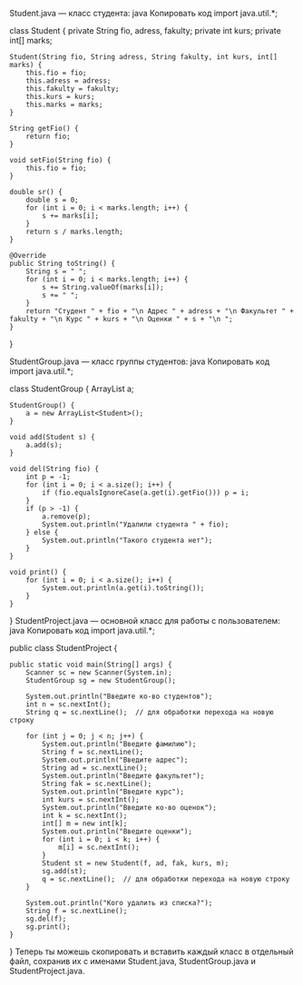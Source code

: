 Student.java — класс студента:
java
Копировать код
import java.util.*;

class Student {
    private String fio, adress, fakulty;
    private int kurs;
    private int[] marks;

    Student(String fio, String adress, String fakulty, int kurs, int[] marks) {
        this.fio = fio;
        this.adress = adress;
        this.fakulty = fakulty;
        this.kurs = kurs;
        this.marks = marks;
    }

    String getFio() {
        return fio;
    }

    void setFio(String fio) {
        this.fio = fio;
    }

    double sr() {
        double s = 0;
        for (int i = 0; i < marks.length; i++) {
            s += marks[i];
        }
        return s / marks.length;
    }

    @Override
    public String toString() {
        String s = " ";
        for (int i = 0; i < marks.length; i++) {
            s += String.valueOf(marks[i]);
            s += " ";
        }
        return "Студент " + fio + "\n Адрес " + adress + "\n Факультет " + fakulty + "\n Курс " + kurs + "\n Оценки " + s + "\n ";
    }
}

StudentGroup.java — класс группы студентов:
java
Копировать код
import java.util.*;

class StudentGroup {
    ArrayList<Student> a;

    StudentGroup() {
        a = new ArrayList<Student>();
    }

    void add(Student s) {
        a.add(s);
    }

    void del(String fio) {
        int p = -1;
        for (int i = 0; i < a.size(); i++) {
            if (fio.equalsIgnoreCase(a.get(i).getFio())) p = i;
        }
        if (p > -1) {
            a.remove(p);
            System.out.println("Удалили студента " + fio);
        } else {
            System.out.println("Такого студента нет");
        }
    }

    void print() {
        for (int i = 0; i < a.size(); i++) {
            System.out.println(a.get(i).toString());
        }
    }
}
StudentProject.java — основной класс для работы с пользователем:
java
Копировать код
import java.util.*;

public class StudentProject {

    public static void main(String[] args) {
        Scanner sc = new Scanner(System.in);
        StudentGroup sg = new StudentGroup();

        System.out.println("Введите ко-во студентов");
        int n = sc.nextInt();
        String q = sc.nextLine();  // для обработки перехода на новую строку

        for (int j = 0; j < n; j++) {
            System.out.println("Введите фамилию");
            String f = sc.nextLine();
            System.out.println("Введите адрес");
            String ad = sc.nextLine();
            System.out.println("Введите факультет");
            String fak = sc.nextLine();
            System.out.println("Введите курс");
            int kurs = sc.nextInt();
            System.out.println("Введите ко-во оценок");
            int k = sc.nextInt();
            int[] m = new int[k];
            System.out.println("Введите оценки");
            for (int i = 0; i < k; i++) {
                m[i] = sc.nextInt();
            }
            Student st = new Student(f, ad, fak, kurs, m);
            sg.add(st);
            q = sc.nextLine();  // для обработки перехода на новую строку
        }

        System.out.println("Кого удалить из списка?");
        String f = sc.nextLine();
        sg.del(f);
        sg.print();
    }
}
Теперь ты можешь скопировать и вставить каждый класс в отдельный файл, сохранив их с именами Student.java, StudentGroup.java и StudentProject.java.